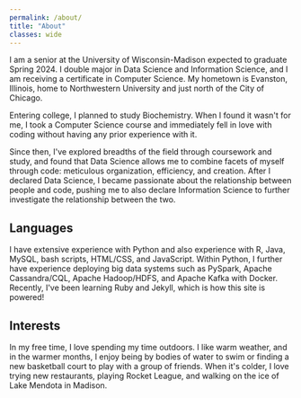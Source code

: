 ```yaml
---
permalink: /about/
title: "About"
classes: wide
---
```


I am a senior at the University of Wisconsin-Madison expected to graduate Spring 2024. I double major in Data Science and Information Science, and I am receiving a certificate in Computer Science. My hometown is Evanston, Illinois, home to Northwestern University and just north of the City of Chicago.

Entering college, I planned to study Biochemistry. When I found it wasn't for me, I took a Computer Science course and immediately fell in love with coding without having any prior experience with it. 

Since then, I've explored breadths of the field through coursework and study, and found that Data Science allows me to combine facets of myself through code: meticulous organization, efficiency, and creation. After I declared Data Science, I became passionate about the relationship between people and code, pushing me to also declare Information Science to further investigate the relationship between the two.

## Languages

I have extensive experience with Python and also experience with R, Java, MySQL, bash scripts, HTML/CSS, and JavaScript. Within Python, I further have experience deploying big data systems such as PySpark, Apache Cassandra/CQL, Apache Hadoop/HDFS, and Apache Kafka with Docker. Recently, I've been learning Ruby and Jekyll, which is how this site is powered! 

## Interests

In my free time, I love spending my time outdoors. I like warm weather, and in the warmer months, I enjoy being by bodies of water to swim or finding a new basketball court to play with a group of friends. When it's colder, I love trying new restaurants, playing Rocket League, and walking on the ice of Lake Mendota in Madison.
